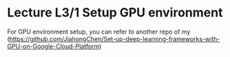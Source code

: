 # Lecture L3/1 Setup GPU environment

For GPU environment setup, you can refer to another repo of my (https://github.com/JiahongChen/Set-up-deep-learning-frameworks-with-GPU-on-Google-Cloud-Platform)
